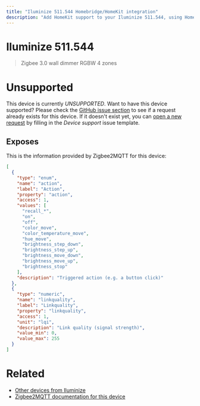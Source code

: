 ```yaml
---
title: "Iluminize 511.544 Homebridge/HomeKit integration"
description: "Add HomeKit support to your Iluminize 511.544, using Homebridge, Zigbee2MQTT and homebridge-z2m."
---
```

<!---
This file has been GENERATED using src/docgen/docgen.ts
DO NOT EDIT THIS FILE MANUALLY!
-->
# Iluminize 511.544
> Zigbee 3.0 wall dimmer RGBW 4 zones


# Unsupported

This device is currently *UNSUPPORTED*.
Want to have this device supported? Please check the [GitHub issue section](https://github.com/itavero/homebridge-z2m/issues?q=511.544) to see if a request already exists for this device.
If it doesn't exist yet, you can [open a new request](https://github.com/itavero/homebridge-z2m/issues/new?assignees=&labels=enhancement&template=device_support.yml&title=%5BDevice%5D+Iluminize%20511.544&model=Iluminize%20511.544&exposes=%5B%0A%20%20%7B%0A%20%20%20%20%22type%22%3A%20%22enum%22%2C%0A%20%20%20%20%22name%22%3A%20%22action%22%2C%0A%20%20%20%20%22label%22%3A%20%22Action%22%2C%0A%20%20%20%20%22property%22%3A%20%22action%22%2C%0A%20%20%20%20%22access%22%3A%201%2C%0A%20%20%20%20%22values%22%3A%20%5B%0A%20%20%20%20%20%20%22recall_*%22%2C%0A%20%20%20%20%20%20%22on%22%2C%0A%20%20%20%20%20%20%22off%22%2C%0A%20%20%20%20%20%20%22color_move%22%2C%0A%20%20%20%20%20%20%22color_temperature_move%22%2C%0A%20%20%20%20%20%20%22hue_move%22%2C%0A%20%20%20%20%20%20%22brightness_step_down%22%2C%0A%20%20%20%20%20%20%22brightness_step_up%22%2C%0A%20%20%20%20%20%20%22brightness_move_down%22%2C%0A%20%20%20%20%20%20%22brightness_move_up%22%2C%0A%20%20%20%20%20%20%22brightness_stop%22%0A%20%20%20%20%5D%2C%0A%20%20%20%20%22description%22%3A%20%22Triggered%20action%20(e.g.%20a%20button%20click)%22%0A%20%20%7D%2C%0A%20%20%7B%0A%20%20%20%20%22type%22%3A%20%22numeric%22%2C%0A%20%20%20%20%22name%22%3A%20%22linkquality%22%2C%0A%20%20%20%20%22label%22%3A%20%22Linkquality%22%2C%0A%20%20%20%20%22property%22%3A%20%22linkquality%22%2C%0A%20%20%20%20%22access%22%3A%201%2C%0A%20%20%20%20%22unit%22%3A%20%22lqi%22%2C%0A%20%20%20%20%22description%22%3A%20%22Link%20quality%20(signal%20strength)%22%2C%0A%20%20%20%20%22value_min%22%3A%200%2C%0A%20%20%20%20%22value_max%22%3A%20255%0A%20%20%7D%0A%5D) by filling in the _Device support_ issue template.

## Exposes

This is the information provided by Zigbee2MQTT for this device:

```json
[
  {
    "type": "enum",
    "name": "action",
    "label": "Action",
    "property": "action",
    "access": 1,
    "values": [
      "recall_*",
      "on",
      "off",
      "color_move",
      "color_temperature_move",
      "hue_move",
      "brightness_step_down",
      "brightness_step_up",
      "brightness_move_down",
      "brightness_move_up",
      "brightness_stop"
    ],
    "description": "Triggered action (e.g. a button click)"
  },
  {
    "type": "numeric",
    "name": "linkquality",
    "label": "Linkquality",
    "property": "linkquality",
    "access": 1,
    "unit": "lqi",
    "description": "Link quality (signal strength)",
    "value_min": 0,
    "value_max": 255
  }
]
```

# Related
* [Other devices from Iluminize](../index.md#iluminize)
* [Zigbee2MQTT documentation for this device](https://www.zigbee2mqtt.io/devices/511.544.html)